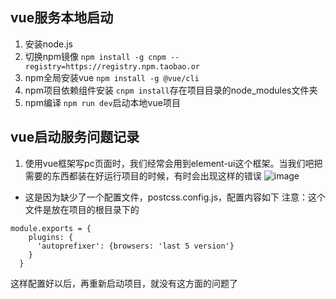 ## vue服务本地启动
1. 安装node.js
2. 切换npm镜像 
  `npm install -g cnpm --registry=https://registry.npm.taobao.or`
3. npm全局安装vue 
  `npm install -g @vue/cli`
4. npm项目依赖组件安装 
  `cnpm install`存在项目目录的node_modules文件夹
5. npm编译
  `npm run dev`启动本地vue项目

## vue启动服务问题记录
1. 使用vue框架写pc页面时，我们经常会用到element-ui这个框架。当我们吧把需要的东西都装在好运行项目的时候，有时会出现这样的错误
![image](https://user-images.githubusercontent.com/40445471/151734423-3d4bd51e-2bd7-4f30-a259-6822456bd885.png)

- 这是因为缺少了一个配置文件，postcss.config.js，配置内容如下
注意：这个文件是放在项目的根目录下的 
```
module.exports = {  
    plugins: {  
      'autoprefixer': {browsers: 'last 5 version'}  
    }  
  } 
```
这样配置好以后，再重新启动项目，就没有这方面的问题了
